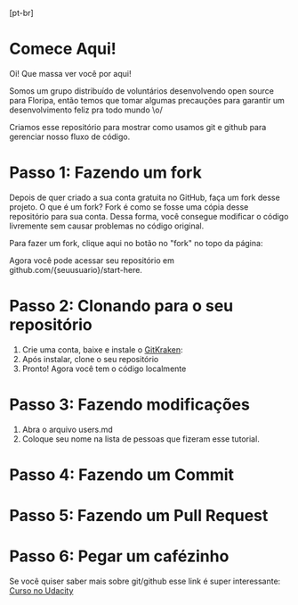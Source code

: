 [pt-br]

# Comece Aqui!

Oi! Que massa ver você por aqui! 

Somos um grupo distribuído de voluntários desenvolvendo open source para Floripa, então temos que tomar algumas precauções para garantir um desenvolvimento feliz pra todo mundo \o/

Criamos esse repositório para mostrar como usamos git e github para gerenciar nosso fluxo de código. 

# Passo 1: Fazendo um fork

Depois de quer criado a sua conta gratuita no GitHub, faça um fork desse projeto. O que é um fork? Fork é como se fosse uma cópia desse repositório para sua conta. Dessa forma, você consegue modificar o código livremente sem causar problemas no código original.

Para fazer um fork, clique aqui no botão no "fork" no topo da página:

Agora você pode acessar seu repositório em github.com/{seuusuario}/start-here. 

# Passo 2: Clonando para o seu repositório

1. Crie uma conta, baixe e instale o [GitKraken](https://www.gitkraken.com/):
2. Após instalar, clone o seu repositório
3. Pronto! Agora você tem o código localmente

# Passo 3: Fazendo modificações

1. Abra o arquivo users.md
2. Coloque seu nome na lista de pessoas que fizeram esse tutorial.

# Passo 4: Fazendo um Commit

# Passo 5: Fazendo um Pull Request 

# Passo 6: Pegar um cafézinho

Se você quiser saber mais sobre git/github esse link é super interessante: [Curso no Udacity](https://br.udacity.com/course/how-to-use-git-and-github--ud775/)

